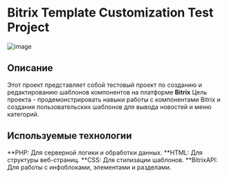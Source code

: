 # Bitrix Template Customization Test Project
![image](https://github.com/user-attachments/assets/fd9bec4c-77b5-41d1-9cbc-4fb4c9433c4b)
## Описание

Этот проект представляет собой тестовый проект по созданию и редактированию шаблонов компонентов на платформе **Bitrix** 
Цель проекта - продемонстрировать навыки работы с компонентами Bitrix и создания пользовательских шаблонов для вывода новостей и меню категорий.
## Используемые технологии
**PHP: Для серверной логики и обработки данных.
**HTML: Для структуры веб-страниц.
**CSS: Для стилизации шаблонов.
**BitrixAPI: Для работы с инфоблоками, элементами и разделами.
